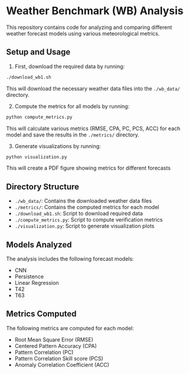 # Weather Benchmark (WB) Analysis

This repository contains code for analyzing and comparing different weather forecast models using various meteorological metrics.

## Setup and Usage

1. First, download the required data by running:
```bash
./download_wb1.sh
```
This will download the necessary weather data files into the `./wb_data/` directory.

2. Compute the metrics for all models by running:
```bash
python compute_metrics.py
```
This will calculate various metrics (RMSE, CPA, PC, PCS, ACC) for each model and save the results in the `./metrics/` directory.

3. Generate visualizations by running:
```bash
python visualization.py
```
This will create a PDF figure showing metrics for different forecasts

## Directory Structure

- `./wb_data/`: Contains the downloaded weather data files
- `./metrics/`: Contains the computed metrics for each model
- `./download_wb1.sh`: Script to download required data
- `./compute_metrics.py`: Script to compute verification metrics
- `./visualization.py`: Script to generate visualization plots

## Models Analyzed

The analysis includes the following forecast models:
- CNN
- Persistence
- Linear Regression
- T42
- T63

## Metrics Computed

The following metrics are computed for each model:
- Root Mean Square Error (RMSE)
- Centered Pattern Accuracy (CPA)
- Pattern Correlation (PC)
- Pattern Correlation Skill score (PCS)
- Anomaly Correlation Coefficient (ACC) 